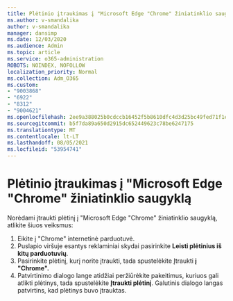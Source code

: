 ```yaml
---
title: Plėtinio įtraukimas į "Microsoft Edge "Chrome" žiniatinklio saugyklą
ms.author: v-smandalika
author: v-smandalika
manager: dansimp
ms.date: 12/03/2020
ms.audience: Admin
ms.topic: article
ms.service: o365-administration
ROBOTS: NOINDEX, NOFOLLOW
localization_priority: Normal
ms.collection: Adm_O365
ms.custom:
- "9003868"
- "6922"
- "8312"
- "9004621"
ms.openlocfilehash: 2ee9a388025b0cdccb16452f5b8610dfc4d3d25bc49fed71f1e1b1789b4d4827
ms.sourcegitcommit: b5f7da89a650d2915dc652449623c78be6247175
ms.translationtype: MT
ms.contentlocale: lt-LT
ms.lasthandoff: 08/05/2021
ms.locfileid: "53954741"
---
```

# <a name="add-an-extension-to-microsoft-edge-from-the-chrome-web-store"></a>Plėtinio įtraukimas į "Microsoft Edge "Chrome" žiniatinklio saugyklą

Norėdami įtraukti plėtinį į "Microsoft Edge "Chrome" žiniatinklio saugyklą, atlikite šiuos veiksmus:

1. Eikite į "Chrome" internetinė parduotuvė.
2. Puslapio viršuje esantys reklaminiai skydai pasirinkite **Leisti plėtinius iš kitų parduotuvių**.
3. Pasirinkite plėtinį, kurį norite įtraukti, tada spustelėkite Įtraukti **į "Chrome".**
4. Patvirtinimo dialogo lange atidžiai peržiūrėkite pakeitimus, kuriuos gali atlikti plėtinys, tada spustelėkite **Įtraukti plėtinį**.
Galutinis dialogo langas patvirtins, kad plėtinys buvo įtrauktas.